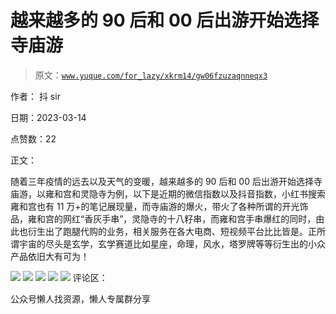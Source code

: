 # 越来越多的 90 后和 00 后出游开始选择寺庙游

> 原文：[`www.yuque.com/for_lazy/xkrm14/gw06fzuzaqnneqx3`](https://www.yuque.com/for_lazy/xkrm14/gw06fzuzaqnneqx3)



作者： 抖 sir



日期：2023-03-14



点赞数：22



正文：



随着三年疫情的远去以及天气的变暖，越来越多的 90 后和 00 后出游开始选择寺庙游，以雍和宫和灵隐寺为例，以下是近期的微信指数以及抖音指数，小红书搜索雍和宫也有 11 万+的笔记展现量，而寺庙游的爆火，带火了各种所谓的开光饰品，雍和宫的网红“香灰手串”，灵隐寺的十八籽串，而雍和宫手串爆红的同时，由此也衍生出了跑腿代购的业务，相关服务在各大电商、短视频平台比比皆是。正所谓宇宙的尽头是玄学，玄学赛道比如星座，命理，风水，塔罗牌等等衍生出的小众产品依旧大有可为！



![](img/4a3e5fe88babfbb307bba8df0b02825f.png)  <ne-p id="u38a4eac4" data-lake-id="u38a4eac4">![](img/9b46ea63f3a49605173be028cce630e9.png)  <ne-p id="u29f9bf0a" data-lake-id="u29f9bf0a">![](img/3ae9b03b2616fbe51a47281ca0e55d8b.png)  <ne-p id="u913ea322" data-lake-id="u913ea322">![](img/c284197c5c490fcbd209719a31eb4f8a.png)  <ne-p id="u482c990d" data-lake-id="u482c990d">![](img/0d0fd58ea17a58edda945cce7e24fb41.png)  <ne-p id="uea510ce8" data-lake-id="uea510ce8">评论区：



公众号懒人找资源，懒人专属群分享

</ne-p></ne-p></ne-p></ne-p></ne-p>